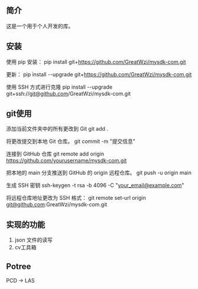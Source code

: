 ## 简介
这是一个用于个人开发的库。

## 安装
使用 pip 安装：
pip install git+https://github.com/GreatWzi/mysdk-com.git

更新：
pip install --upgrade git+https://github.com/GreatWzi/mysdk-com.git

使用 SSH 方式进行克隆
pip install --upgrade git+ssh://git@github.com/GreatWzi/mysdk-com.git

## git使用
添加当前文件夹中的所有更改到 Git
git add .

将更改提交到本地 Git 仓库。
git commit -m "提交信息"

连接到 GitHub 仓库
git remote add origin https://github.com/yourusername/mysdk-com.git

把本地的 main 分支推送到 GitHub 的 origin 远程仓库。
git push -u origin main

生成 SSH 密钥
ssh-keygen -t rsa -b 4096 -C "your_email@example.com"

将远程仓库地址更改为 SSH 格式：
git remote set-url origin git@github.com:GreatWzi/mysdk-com.git


## 实现的功能
1. json 文件的读写
2. cv工具箱











## Potree
PCD -> LAS

